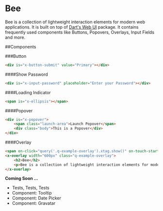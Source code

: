 # Bee

Bee is a collection of lightweight interaction elements for modern web applications. It is built on top of [Dart's Web UI](http://www.dartlang.org/articles/web-ui/) package. It contains frequently used components like Buttons, Popovers, Overlays, Input Fields and more.


##Components

###Button

```html
<div is="x-button-submit" value="Primary"></div>
```

####Show Password

```html
<div is="x-input-password" placeholder="Enter your Password"></div>
```

####Loading Indicator

```html
<span is="x-ellipsis"></span>
```

####Popover

```html
<div is="x-popover">
    <span class="launch-area">Launch Popover</span>
    <div class="body">This is a Popover</div>
</div>
```

####Overlay

```html
<span on-click="query('.q-example-overlay').xtag.show()" on-touch-start="query('.q-example-overlay').xtag.show()">Launch Overlay</span>
<x-overlay width="600px" class="q-example-overlay">
    <h2>Bee</h2>
    <p>Bee is a collection of lightweight interaction elements for modern web applications. It is built on top of Dart's Web UI package. It contains frequently used components like Buttons, Popovers, Overlays, Input Fields and more.</p>
</x-overlay>
```

**Coming Soon …**

* Tests, Tests, Tests
* Component: Tooltip
* Component: Date Picker
* Component: Gravatar
